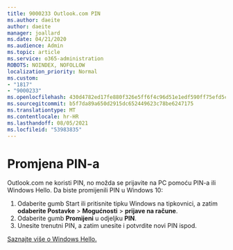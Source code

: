 ```yaml
---
title: 9000233 Outlook.com PIN
ms.author: daeite
author: daeite
manager: joallard
ms.date: 04/21/2020
ms.audience: Admin
ms.topic: article
ms.service: o365-administration
ROBOTS: NOINDEX, NOFOLLOW
localization_priority: Normal
ms.custom:
- "1817"
- "9000233"
ms.openlocfilehash: 430d4782ed17fe880f326e5ff6f4c96d51e1edf590ff75efd5ce59fe4ee1c379
ms.sourcegitcommit: b5f7da89a650d2915dc652449623c78be6247175
ms.translationtype: MT
ms.contentlocale: hr-HR
ms.lasthandoff: 08/05/2021
ms.locfileid: "53983835"
---
```

# <a name="change-your-pin"></a>Promjena PIN-a

Outlook.com ne koristi PIN, no možda se prijavite na PC pomoću PIN-a ili Windows Hello. Da biste promijenili PIN u Windows 10:

1. Odaberite gumb Start ili pritisnite tipku Windows na tipkovnici, a zatim **odaberite Postavke**  >  **Mogućnosti**  >  **prijave na račune**.
2. Odaberite gumb **Promijeni** u odjeljku **PIN**.
3. Unesite trenutni PIN, a zatim unesite i potvrdite novi PIN ispod.

[Saznajte više o Windows Hello.](https://support.microsoft.com/help/17215/)